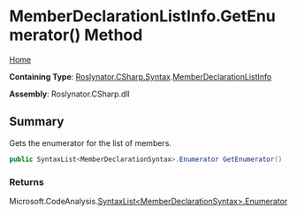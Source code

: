 # MemberDeclarationListInfo\.GetEnumerator\(\) Method

[Home](../../../../../README.md)

**Containing Type**: [Roslynator.CSharp.Syntax](../../README.md)\.[MemberDeclarationListInfo](../README.md)

**Assembly**: Roslynator\.CSharp\.dll

## Summary

Gets the enumerator for the list of members\.

```csharp
public SyntaxList<MemberDeclarationSyntax>.Enumerator GetEnumerator()
```

### Returns

Microsoft\.CodeAnalysis\.[SyntaxList\<MemberDeclarationSyntax>.Enumerator](https://docs.microsoft.com/en-us/dotnet/api/microsoft.codeanalysis.syntaxlist-1.enumerator)

